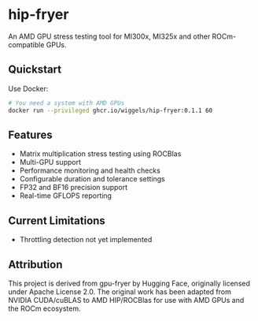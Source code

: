 # hip-fryer

An AMD GPU stress testing tool for MI300x, MI325x and other ROCm-compatible GPUs.

## Quickstart

Use Docker:

```bash
# You need a system with AMD GPUs
docker run --privileged ghcr.io/wiggels/hip-fryer:0.1.1 60
```

## Features

- Matrix multiplication stress testing using ROCBlas
- Multi-GPU support 
- Performance monitoring and health checks
- Configurable duration and tolerance settings
- FP32 and BF16 precision support
- Real-time GFLOPS reporting

## Current Limitations

- Throttling detection not yet implemented

## Attribution

This project is derived from gpu-fryer by Hugging Face, originally licensed under Apache License 2.0. The original work has been adapted from NVIDIA CUDA/cuBLAS to AMD HIP/ROCBlas for use with AMD GPUs and the ROCm ecosystem.

